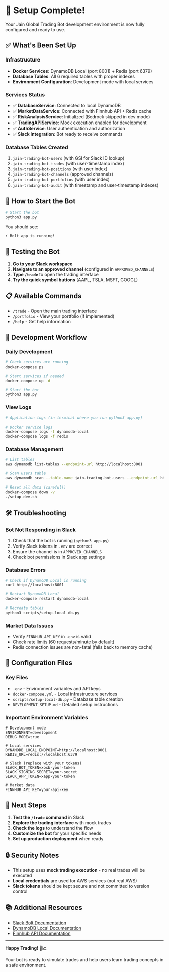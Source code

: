 # 🎉 Setup Complete!

Your Jain Global Trading Bot development environment is now fully configured and ready to use.

## ✅ What's Been Set Up

### Infrastructure
- **Docker Services**: DynamoDB Local (port 8001) + Redis (port 6379)
- **Database Tables**: All 6 required tables with proper indexes
- **Environment Configuration**: Development mode with local services

### Services Status
- ✅ **DatabaseService**: Connected to local DynamoDB
- ✅ **MarketDataService**: Connected with Finnhub API + Redis cache
- ✅ **RiskAnalysisService**: Initialized (Bedrock skipped in dev mode)
- ✅ **TradingAPIService**: Mock execution enabled for development
- ✅ **AuthService**: User authentication and authorization
- ✅ **Slack Integration**: Bot ready to receive commands

### Database Tables Created
1. `jain-trading-bot-users` (with GSI for Slack ID lookup)
2. `jain-trading-bot-trades` (with user-timestamp index)
3. `jain-trading-bot-positions` (with user index)
4. `jain-trading-bot-channels` (approved channels)
5. `jain-trading-bot-portfolios` (with user index)
6. `jain-trading-bot-audit` (with timestamp and user-timestamp indexes)

## 🚀 How to Start the Bot

```bash
# Start the bot
python3 app.py
```

You should see:
```
⚡️ Bolt app is running!
```

## 🧪 Testing the Bot

1. **Go to your Slack workspace**
2. **Navigate to an approved channel** (configured in `APPROVED_CHANNELS`)
3. **Type `/trade`** to open the trading interface
4. **Try the quick symbol buttons** (AAPL, TSLA, MSFT, GOOGL)

## 📋 Available Commands

- `/trade` - Open the main trading interface
- `/portfolio` - View your portfolio (if implemented)
- `/help` - Get help information

## 🔧 Development Workflow

### Daily Development
```bash
# Check services are running
docker-compose ps

# Start services if needed
docker-compose up -d

# Start the bot
python3 app.py
```

### View Logs
```bash
# Application logs (in terminal where you run python3 app.py)

# Docker service logs
docker-compose logs -f dynamodb-local
docker-compose logs -f redis
```

### Database Management
```bash
# List tables
aws dynamodb list-tables --endpoint-url http://localhost:8001

# Scan users table
aws dynamodb scan --table-name jain-trading-bot-users --endpoint-url http://localhost:8001

# Reset all data (careful!)
docker-compose down -v
./setup-dev.sh
```

## 🛠️ Troubleshooting

### Bot Not Responding in Slack
1. Check that the bot is running (`python3 app.py`)
2. Verify Slack tokens in `.env` are correct
3. Ensure the channel is in `APPROVED_CHANNELS`
4. Check bot permissions in Slack app settings

### Database Errors
```bash
# Check if DynamoDB Local is running
curl http://localhost:8001

# Restart DynamoDB Local
docker-compose restart dynamodb-local

# Recreate tables
python3 scripts/setup-local-db.py
```

### Market Data Issues
- Verify `FINNHUB_API_KEY` in `.env` is valid
- Check rate limits (60 requests/minute by default)
- Redis connection issues are non-fatal (falls back to memory cache)

## 📝 Configuration Files

### Key Files
- `.env` - Environment variables and API keys
- `docker-compose.yml` - Local infrastructure services
- `scripts/setup-local-db.py` - Database table creation
- `DEVELOPMENT_SETUP.md` - Detailed setup instructions

### Important Environment Variables
```env
# Development mode
ENVIRONMENT=development
DEBUG_MODE=true

# Local services
DYNAMODB_LOCAL_ENDPOINT=http://localhost:8001
REDIS_URL=redis://localhost:6379

# Slack (replace with your tokens)
SLACK_BOT_TOKEN=xoxb-your-token
SLACK_SIGNING_SECRET=your-secret
SLACK_APP_TOKEN=xapp-your-token

# Market data
FINNHUB_API_KEY=your-api-key
```

## 🎯 Next Steps

1. **Test the `/trade` command** in Slack
2. **Explore the trading interface** with mock trades
3. **Check the logs** to understand the flow
4. **Customize the bot** for your specific needs
5. **Set up production deployment** when ready

## 🔒 Security Notes

- This setup uses **mock trading execution** - no real trades will be executed
- **Local credentials** are used for AWS services (not real AWS)
- **Slack tokens** should be kept secure and not committed to version control

## 📚 Additional Resources

- [Slack Bolt Documentation](https://slack.dev/bolt-python/tutorial/getting-started)
- [DynamoDB Local Documentation](https://docs.aws.amazon.com/amazondynamodb/latest/developerguide/DynamoDBLocal.html)
- [Finnhub API Documentation](https://finnhub.io/docs/api)

---

**Happy Trading! 🚀📈**

Your bot is ready to simulate trades and help users learn trading concepts in a safe environment.